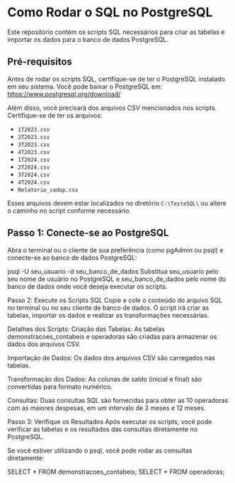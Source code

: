 # Como Rodar o SQL no PostgreSQL

Este repositório contém os scripts SQL necessários para criar as tabelas e importar os dados para o banco de dados PostgreSQL.

## Pré-requisitos

Antes de rodar os scripts SQL, certifique-se de ter o PostgreSQL instalado em seu sistema. Você pode baixar o PostgreSQL em: https://www.postgresql.org/download/

Além disso, você precisará dos arquivos CSV mencionados nos scripts. Certifique-se de ter os arquivos:

- `1T2023.csv`
- `2T2023.csv`
- `3T2023.csv`
- `4T2023.csv`
- `1T2024.csv`
- `2T2024.csv`
- `3T2024.csv`
- `4T2024.csv`
- `Relatorio_cadop.csv`

Esses arquivos devem estar localizados no diretório `C:\TesteSQL\` ou altere o caminho no script conforme necessário.

## Passo 1: Conecte-se ao PostgreSQL

Abra o terminal ou o cliente de sua preferência (como pgAdmin ou psql) e conecte-se ao banco de dados PostgreSQL:

psql -U seu_usuario -d seu_banco_de_dados
Substitua seu_usuario pelo seu nome de usuário no PostgreSQL e seu_banco_de_dados pelo nome do banco de dados onde você deseja executar os scripts.

Passo 2: Execute os Scripts SQL
Copie e cole o conteúdo do arquivo SQL no terminal ou no seu cliente de banco de dados. O script irá criar as tabelas, importar os dados e realizar as transformações necessárias.

Detalhes dos Scripts:
Criação das Tabelas: As tabelas demonstracoes_contabeis e operadoras são criadas para armazenar os dados dos arquivos CSV.

Importação de Dados: Os dados dos arquivos CSV são carregados nas tabelas.

Transformação dos Dados: As colunas de saldo (inicial e final) são convertidas para formato numérico.

Consultas: Duas consultas SQL são fornecidas para obter as 10 operadoras com as maiores despesas, em um intervalo de 3 meses e 12 meses.

Passo 3: Verifique os Resultados
Após executar os scripts, você pode verificar as tabelas e os resultados das consultas diretamente no PostgreSQL.

Se você estiver utilizando o psql, você pode rodar as consultas diretamente:

SELECT * FROM demonstracoes_contabeis;
SELECT * FROM operadoras;
